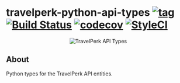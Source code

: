 # travelperk-python-api-types [![tag](https://img.shields.io/github/tag/namelivia/travelperk-python-api-types.svg)](https://github.com/namelivia/travelperk-python-api-types/releases) [![Build Status](https://travis-ci.com/namelivia/travelperk-python-api-types.svg?branch=main)](https://travis-ci.com/namelivia/travelperk-python-api-types) [![codecov](https://codecov.io/gh/namelivia/travelperk-python-api-types/branch/main/graph/badge.svg)](https://codecov.io/gh/namelivia/travelperk-python-api-types) [![StyleCI](https://github.styleci.io/repos/308098129/shield?branch=main&style=flat)](https://github.styleci.io/repos/308098129?branch=main)

<p align="center">
  <img src="https://user-images.githubusercontent.com/1571416/89100428-2c30cd00-d3f7-11ea-9c4a-37b17f9e9ae4.png" alt="TravelPerk API Types" />
</p>

## About
Python types for the TravelPerk API entities.

